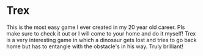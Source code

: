 # Trex
This is the most easy game I ever created in my 20 year old career. Pls make sure to check it out or I will come to your home and do it myself! Trex is a very interesting game in which a dinosaur gets lost and tries to go back home but has to entangle with the obstacle's in his way. Truly brilliant!

